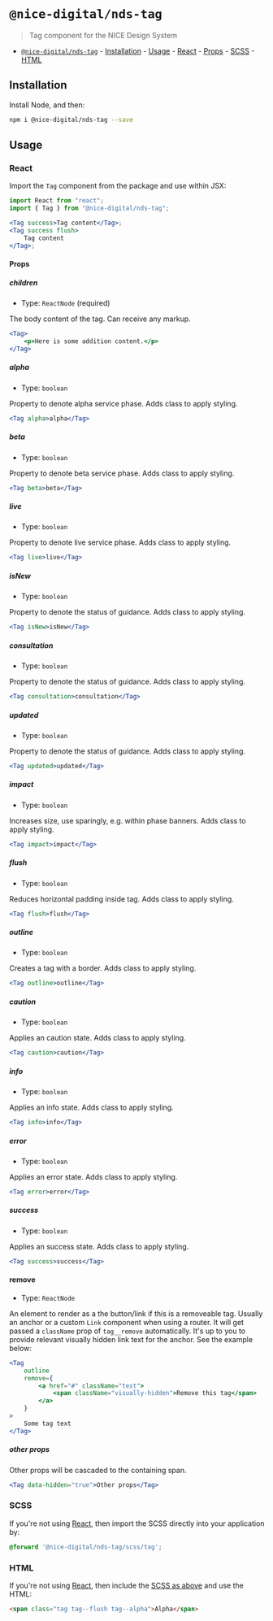 # `@nice-digital/nds-tag`

> Tag component for the NICE Design System

- [`@nice-digital/nds-tag`](#nice-digitaltag) - [Installation](#installation) - [Usage](#usage) - [React](#react) - [Props](#props) - [SCSS](#scss) - [HTML](#html)

## Installation

Install Node, and then:

```sh
npm i @nice-digital/nds-tag --save
```

## Usage

### React

Import the `Tag` component from the package and use within JSX:

```jsx
import React from "react";
import { Tag } from "@nice-digital/nds-tag";

<Tag success>Tag content</Tag>;
<Tag success flush>
	Tag content
</Tag>;
```

#### Props

##### children

- Type: `ReactNode` (required)

The body content of the tag. Can receive any markup.

```jsx
<Tag>
	<p>Here is some addition content.</p>
</Tag>
```

##### alpha

- Type: `boolean`

Property to denote alpha service phase. Adds class to apply styling.

```jsx
<Tag alpha>alpha</Tag>
```

##### beta

- Type: `boolean`

Property to denote beta service phase. Adds class to apply styling.

```jsx
<Tag beta>beta</Tag>
```

##### live

- Type: `boolean`

Property to denote live service phase. Adds class to apply styling.

```jsx
<Tag live>live</Tag>
```

##### isNew

- Type: `boolean`

Property to denote the status of guidance. Adds class to apply styling.

```jsx
<Tag isNew>isNew</Tag>
```

##### consultation

- Type: `boolean`

Property to denote the status of guidance. Adds class to apply styling.

```jsx
<Tag consultation>consultation</Tag>
```

##### updated

- Type: `boolean`

Property to denote the status of guidance. Adds class to apply styling.

```jsx
<Tag updated>updated</Tag>
```

##### impact

- Type: `boolean`

Increases size, use sparingly, e.g. within phase banners. Adds class to apply styling.

```jsx
<Tag impact>impact</Tag>
```

##### flush

- Type: `boolean`

Reduces horizontal padding inside tag. Adds class to apply styling.

```jsx
<Tag flush>flush</Tag>
```

##### outline

- Type: `boolean`

Creates a tag with a border. Adds class to apply styling.

```jsx
<Tag outline>outline</Tag>
```

##### caution

- Type: `boolean`

Applies an caution state. Adds class to apply styling.

```jsx
<Tag caution>caution</Tag>
```

##### info

- Type: `boolean`

Applies an info state. Adds class to apply styling.

```jsx
<Tag info>info</Tag>
```

##### error

- Type: `boolean`

Applies an error state. Adds class to apply styling.

```jsx
<Tag error>error</Tag>
```

##### success

- Type: `boolean`

Applies an success state. Adds class to apply styling.

```jsx
<Tag success>success</Tag>
```

#### remove

- Type: `ReactNode`

An element to render as a the button/link if this is a removeable tag. Usually an anchor or a custom `Link` component when using a router. It will get passed a `className` prop of `tag__remove` automatically. It's up to you to provide relevant visually hidden link text for the anchor. See the example below:

```jsx
<Tag
	outline
	remove={
		<a href="#" className="test">
			<span className="visually-hidden">Remove this tag</span>
		</a>
	}
>
	Some tag text
</Tag>
```

##### other props

Other props will be cascaded to the containing span.

```jsx
<Tag data-hidden="true">Other props</Tag>
```

### SCSS

If you're not using [React](#react), then import the SCSS directly into your application by:

```scss
@forward '@nice-digital/nds-tag/scss/tag';
```

### HTML

If you're not using [React](#react), then include the [SCSS as above](#scss) and use the HTML:

```html
<span class="tag tag--flush tag--alpha">Alpha</span>
```
